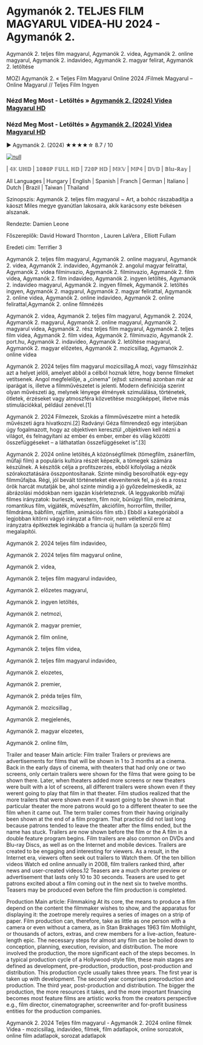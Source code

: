 # Agymanók 2. TELJES FILM MAGYARUL VIDEA-HU 2024 - Agymanók 2.




Agymanók 2. teljes film magyarul, Agymanók 2. videa, Agymanók 2. online magyarul, Agymanók 2. indavideo, Agymanók 2. magyar felirat, Agymanók 2. letöltése

MOZI Agymanók 2. « Teljes Film Magyarul Online 2024 /Filmek Magyarul – Online Magyarul // Teljes Film Ingyen

### Nézd Meg Most - Letöltés » [Agymanók 2. (2024) Videa Magyarul HD](https://t.co/xoWRZIanOu)

### Nézd Meg Most - Letöltés » [Agymanók 2. (2024) Videa Magyarul HD](https://t.co/xoWRZIanOu)

▶️ Agymanók 2. (2024) ★★★★☆ 8.7 / 10

[![null](https://static.wixstatic.com/media/855a25_043b5abeb4ae4d35ac003198e7fe56ed~mv2.gif)](https://t.co/xoWRZIanOu)

| 𝟜𝕂 𝕌ℍ𝔻 | 𝟙𝟘𝟠𝟘ℙ 𝔽𝕌𝕃𝕃 ℍ𝔻 | 𝟟𝟚𝟘ℙ ℍ𝔻 | 𝕄𝕂𝕍 | 𝕄ℙ𝟜 | 𝔻𝕍𝔻 | 𝔹𝕝𝕦-ℝ𝕒𝕪 |

All Languages | Hungary | English | Spanish | Franch | German | Italiano | Dutch | Brazil | Taiwan | Thailand

Szinopszis: Agymanók 2. teljes film magyarul ~ Art, a bohóc rászabadítja a káoszt Miles megye gyanútlan lakosaira, akik karácsony este békésen alszanak.

Rendezte: Damien Leone

Főszereplők: David Howard Thornton , Lauren LaVera , Elliott Fullam

Eredeti cím: Terrifier 3

Agymanók 2. teljes film magyarul, Agymanók 2. online magyarul, Agymanók 2. videa, Agymanók 2. indavideo, Agymanók 2. angolul magyar felirattal, Agymanók 2. videa filminvazio, Agymanók 2. filminvazio, Agymanók 2. film videa, Agymanók 2. film indavideo, Agymanók 2. ingyen letöltés, Agymanók 2. indavideo magyarul, Agymanók 2. ingyen filmek, Agymanók 2. letöltés ingyen, Agymanók 2. magyarul, Agymanók 2. magyar felirattal, Agymanók 2. online videa, Agymanók 2. online indavideo, Agymanók 2. online felirattal,Agymanók 2. online filmnézés

Agymanók 2. videa, Agymanók 2. teljes film magyarul, Agymanók 2. 2024, Agymanók 2. magyarul, Agymanók 2. online magyarul, Agymanók 2. magyarul videa, Agymanók 2. rész teljes film magyarul, Agymanók 2. teljes film videa, Agymanók 2. film videa, Agymanók 2. filminvazio, Agymanók 2. port.hu, Agymanók 2. indavideo, Agymanók 2. letöltése magyarul, Agymanók 2. magyar előzetes, Agymanók 2. mozicsillag, Agymanók 2. online videa

Agymanók 2. 2024 teljes film magyarul mozicsillag,A mozi, vagy filmszínház azt a helyet jelöli, amelyet abból a célból hoznak létre, hogy benne filmeket vetítsenek. Angol megfelelője, a „cinema” (ejtsd: szinema) azonban már az iparágat is, illetve a filmművészetet is jelenti. Modern definíciója szerint olyan művészeti ág, melynek lényege élmények szimulálása, történetek, ötletek, érzéseket vagy atmoszféra közvetítése mozgóképpel, illetve más stimulációkkal, például zenével.[1]

Agymanók 2. 2024 Filmezek, Szokás a filmművészetre mint a hetedik művészeti ágra hivatkozni.[2] Radványi Géza filmrendező egy interjúban úgy fogalmazott, hogy az objektíven keresztül „objektíven kell nézni a világot, és felnagyítani az ember és ember, ember és világ közötti összefüggéseket – a láthatatlan összefüggéseket is”.[3]

Agymanók 2. 2024 online letöltés,A közönségfilmek (tömegfilm, zsánerfilm, műfaji film) a populáris kultúra részét képezik, a tömegek számára készülnek. A készítők célja a profitszerzés, ebből kifolyólag a nézők szórakoztatására összpontosítanak. Szinte mindig besorolhatók egy-egy filmműfajba. Régi, jól bevált történeteket elevenítenek fel, a jó és a rossz örök harcát mutatják be, ahol szinte mindig a jó győzedelmeskedik, az ábrázolási módokban nem igazán kísérleteznek. (A leggyakoribb műfaji filmes irányzatok: burleszk, western, film noir, bűnügyi film, melodráma, romantikus film, vígjáték, művészfilm, akciófilm, horrorfilm, thriller, filmdráma, bábfilm, rajzfilm, animációs film stb.) Ebből a kategóriából a legjobban kitörni vágyó irányzat a film-noir, nem véletlenül erre az irányzatra építkeztek leginkább a francia új hullám (a szerzői film) megalapítói.

Agymanók 2. 2024 teljes film indavideo,

Agymanók 2. 2024 teljes film magyarul online,

Agymanók 2. videa,

Agymanók 2. teljes film magyarul indavideo,

Agymanók 2. előzetes magyarul,

Agymanók 2. ingyen letöltés,

Agymanók 2. netmozi,

Agymanók 2. magyar premier,

Agymanók 2. film online,

Agymanók 2. teljes film videa,

Agymanók 2. teljes film magyarul indavideo,

Agymanók 2. elozetes,

Agymanók 2. premier,

Agymanók 2. préda teljes film,

Agymanók 2. mozicsillag ,

Agymanók 2. megjelenés,

Agymanók 2. magyar elozetes,

Agymanók 2. online film,

Trailer and teaser Main article: Film trailer Trailers or previews are advertisements for films that will be shown in 1 to 3 months at a cinema. Back in the early days of cinema, with theaters that had only one or two screens, only certain trailers were shown for the films that were going to be shown there. Later, when theaters added more screens or new theaters were built with a lot of screens, all different trailers were shown even if they werent going to play that film in that theater. Film studios realized that the more trailers that were shown even if it wasnt going to be shown in that particular theater the more patrons would go to a different theater to see the film when it came out. The term trailer comes from their having originally been shown at the end of a film program. That practice did not last long because patrons tended to leave the theater after the films ended, but the name has stuck. Trailers are now shown before the film or the A film in a double feature program begins. Film trailers are also common on DVDs and Blu-ray Discs, as well as on the Internet and mobile devices. Trailers are created to be engaging and interesting for viewers. As a result, in the Internet era, viewers often seek out trailers to Watch them. Of the ten billion videos Watch ed online annually in 2008, film trailers ranked third, after news and user-created videos.12 Teasers are a much shorter preview or advertisement that lasts only 10 to 30 seconds. Teasers are used to get patrons excited about a film coming out in the next six to twelve months. Teasers may be produced even before the film production is completed.

Production Main article: Filmmaking At its core, the means to produce a film depend on the content the filmmaker wishes to show, and the apparatus for displaying it: the zoetrope merely requires a series of images on a strip of paper. Film production can, therefore, take as little as one person with a camera or even without a camera, as in Stan Brakhages 1963 film Mothlight, or thousands of actors, extras, and crew members for a live-action, feature-length epic. The necessary steps for almost any film can be boiled down to conception, planning, execution, revision, and distribution. The more involved the production, the more significant each of the steps becomes. In a typical production cycle of a Hollywood-style film, these main stages are defined as development, pre-production, production, post-production and distribution. This production cycle usually takes three years. The first year is taken up with development. The second year comprises preproduction and production. The third year, post-production and distribution. The bigger the production, the more resources it takes, and the more important financing becomes most feature films are artistic works from the creators perspective e.g., film director, cinematographer, screenwriter and for-profit business entities for the production companies.

Agymanók 2. 2024 Teljes film magyarul - Agymanók 2. 2024 online filmek Videa - mozicsillag, indavideo, filmek, film adatlapok, online sorozatok, online film adatlapok, sorozat adatlapok
